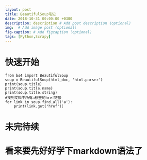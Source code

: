 ```yaml
---
layout: post
title: BeautifulSoup笔记 
date: 2018-10-31 00:00:00 +0300
description: description # Add post description (optional)
img:  # Add image post (optional)
fig-caption: # Add figcaption (optional)
tags: [Python,Scrapy]
---
```

# 快速开始

	from bs4 import BeautifulSoup
	soup = BeautifulSoup(html_doc, 'html.parser')
	print(soup.title)
	print(soup.title.name)
	print(soup.title.string)
	#找到文档中所有a标签的href链接
	for link in soup.find_all('a'):
		print(link.get('href'))

# 未完待续
# 看来要先好好学下markdown语法了

